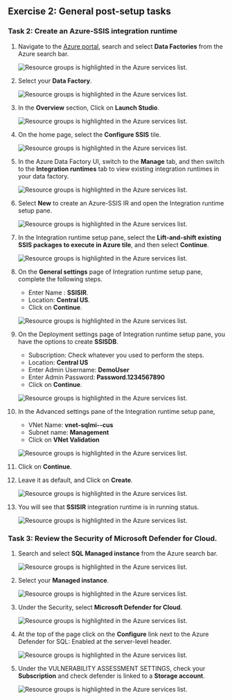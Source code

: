 ## Exercise 2: General post-setup tasks

### Task 2: Create an Azure-SSIS integration runtime

1. Navigate to the [Azure portal](https://portal.azure.com), search and select **Data Factories** from the Azure search bar.

    ![Resource groups is highlighted in the Azure services list.](media/1.14.png "Azure services")

1. Select your **Data Factory**.

    ![Resource groups is highlighted in the Azure services list.](media/1.15.png "Azure services")
    
1. In the **Overview** section, Click on **Launch Studio**.

    ![Resource groups is highlighted in the Azure services list.](media/1.16.png "Azure services")

1. On the home page, select the **Configure SSIS** tile.

    ![Resource groups is highlighted in the Azure services list.](media/1.17.png "Azure services")

1. In the Azure Data Factory UI, switch to the **Manage** tab, and then switch to the **Integration runtimes** tab to view existing integration runtimes in your data factory.

    ![Resource groups is highlighted in the Azure services list.](media/1.18.png "Azure services")

1. Select **New** to create an Azure-SSIS IR and open the Integration runtime setup pane.

    ![Resource groups is highlighted in the Azure services list.](media/1.19.png "Azure services")

1. In the Integration runtime setup pane, select the **Lift-and-shift existing SSIS packages to execute in Azure tile**, and then select **Continue**.

    ![Resource groups is highlighted in the Azure services list.](media/1.20.png "Azure services")
    
1. On the **General settings** page of Integration runtime setup pane, complete the following steps.

    - Enter Name : **SSISIR**.
    - Location: **Central US**.
    - Click on **Continue**.

    ![Resource groups is highlighted in the Azure services list.](media/1.21.png "Azure services")
    
1. On the Deployment settings page of Integration runtime setup pane, you have the options to create **SSISDB**.

    - Subscription: Check whatever you used to perform the steps.
    - Location: **Central US**
    - Enter Admin Username: **DemoUser**
    - Enter Admin Password: **Password.1234567890**
    - Click on **Continue**.
               
    ![Resource groups is highlighted in the Azure services list.](media/1.22.png "Azure services")
    
1. In the Advanced settings pane of the Integration runtime setup pane,

    - VNet Name: **vnet-sqlmi--cus**
    - Subnet name: **Management**
    - Click on **VNet Validation**

    ![Resource groups is highlighted in the Azure services list.](media/1.23.png "Azure services")
    
1. Click on **Continue**.

1. Leave it as default, and Click on **Create**.

    ![Resource groups is highlighted in the Azure services list.](media/1.24.png "Azure services")

1. You will see that **SSISIR** integration runtime is in running status.

    ![Resource groups is highlighted in the Azure services list.](media/1.25.png "Azure services")
    
### Task 3: Review the Security of Microsoft Defender for Cloud.

1. Search and select **SQL Managed instance** from the Azure search bar.
    
    ![Resource groups is highlighted in the Azure services list.](media/1.26.png "Azure services")

1. Select your **Managed instance**.

    ![Resource groups is highlighted in the Azure services list.](media/1.27.png "Azure services")
    
1. Under the Security, select **Microsoft Defender for Cloud**.
    
    ![Resource groups is highlighted in the Azure services list.](media/1.28.png "Azure services")
    
1. At the top of the page click on the **Configure** link next to the Azure Defender for SQL: Enabled at the server-level header.

    ![Resource groups is highlighted in the Azure services list.](media/1.30.png "Azure services")
        
1. Under the VULNERABILITY ASSESSMENT SETTINGS, check your **Subscription** and check defender is linked to a **Storage account**.

    ![Resource groups is highlighted in the Azure services list.](media/1.29.png "Azure services")
    
    
    
    
    
    
    
    
    
    
    
    
    
    
    
    
    
    
    
    
    
    
    
    
    
    
    
    
    
    
    
    
    
    
    
    
    
    
    
    
    
    
    
    
    
    
    
    
    
    
